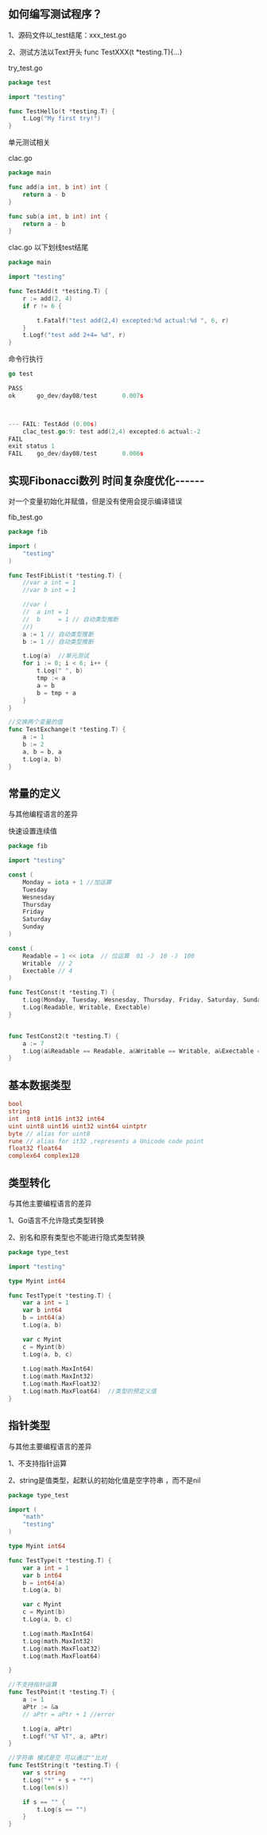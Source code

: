 ## 如何编写测试程序？

1、源码文件以_test结尾：xxx_test.go

2、测试方法以Text开头  func TestXXX(t *testing.T){...}



try_test.go

```go
package test

import "testing"

func TestHello(t *testing.T) {
	t.Log("My first try!")
}
```

单元测试相关

clac.go

```go
package main

func add(a int, b int) int {
	return a - b
}

func sub(a int, b int) int {
	return a - b
}
```

clac.go  以下划线test结尾

```go
package main

import "testing"

func TestAdd(t *testing.T) {
	r := add(2, 4)
	if r != 6 {

		t.Fatalf("test add(2,4) excepted:%d actual:%d ", 6, r)
	}
	t.Logf("test add 2+4= %d", r)
}

```



命令行执行

```go
go test

PASS
ok      go_dev/day08/test       0.007s



--- FAIL: TestAdd (0.00s)
    clac_test.go:9: test add(2,4) excepted:6 actual:-2 
FAIL
exit status 1
FAIL    go_dev/day08/test       0.006s
```



## 实现Fibonacci数列    时间复杂度优化------

对一个变量初始化并赋值，但是没有使用会提示编译错误



fib_test.go

```go
package fib

import (
	"testing"
)

func TestFibList(t *testing.T) {
	//var a int = 1
	//var b int = 1

	//var (
	//	a int = 1
	//	b     = 1 // 自动类型推断
	//)
	a := 1 // 自动类型推断
	b := 1 // 自动类型推断

	t.Log(a)  //单元测试  
	for i := 0; i < 6; i++ {
		t.Log(" ", b)
		tmp := a
		a = b
		b = tmp + a
	}
}

//交换两个变量的值
func TestExchange(t *testing.T) {
	a := 1
	b := 2
	a, b = b, a
	t.Log(a, b)
}
```



## 常量的定义

与其他编程语言的差异

快速设置连续值

```go
package fib

import "testing"

const (
	Monday = iota + 1 //加运算
	Tuesday
	Wesnesday
	Thursday
	Friday
	Saturday
	Sunday
)

const (
	Readable = 1 << iota  // 位运算  01 -》 10 -》 100
	Writable  // 2
	Exectable // 4
)

func TestConst(t *testing.T) {
	t.Log(Monday, Tuesday, Wesnesday, Thursday, Friday, Saturday, Sunday)
	t.Log(Readable, Writable, Exectable)
}


func TestConst2(t *testing.T) {
	a := 7
	t.Log(a&Readable == Readable, a&Writable == Writable, a&Exectable == Exectable)
}
```





## 基本数据类型

```go
bool 
string 
int  int8 int16 int32 int64
uint uint8 uint16 uint32 uint64 uintptr
byte // alias for uint8 
rune // alias for it32 ,represents a Unicode code point
float32 float64
complex64 complex128
```



## 类型转化

与其他主要编程语言的差异

1、Go语言不允许隐式类型转换

2、别名和原有类型也不能进行隐式类型转换

```go
package type_test

import "testing"

type Myint int64

func TestType(t *testing.T) {
	var a int = 1
	var b int64
	b = int64(a)
	t.Log(a, b)

	var c Myint
	c = Myint(b)
	t.Log(a, b, c)
  
	t.Log(math.MaxInt64)
	t.Log(math.MaxInt32)
	t.Log(math.MaxFloat32)
	t.Log(math.MaxFloat64)  //类型的预定义值
}
```



## 指针类型

与其他主要编程语言的差异

1、不支持指针运算

2、string是值类型，起默认的初始化值是空字符串 ，而不是nil



```go
package type_test

import (
	"math"
	"testing"
)

type Myint int64

func TestType(t *testing.T) {
	var a int = 1
	var b int64
	b = int64(a)
	t.Log(a, b)

	var c Myint
	c = Myint(b)
	t.Log(a, b, c)

	t.Log(math.MaxInt64)
	t.Log(math.MaxInt32)
	t.Log(math.MaxFloat32)
	t.Log(math.MaxFloat64)

}

//不支持指针运算
func TestPoint(t *testing.T) {
	a := 1
	aPtr := &a
	// aPtr = aPtr + 1 //error

	t.Log(a, aPtr)
	t.Logf("%T %T", a, aPtr)
}

//字符串 模式是空 可以通过""比对
func TestString(t *testing.T) {
	var s string
	t.Log("*" + s + "*")
	t.Log(len(s))

	if s == "" {
		t.Log(s == "")
	}
}

```

